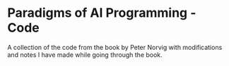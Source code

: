 # Paradigms of AI Programming - Code

A collection of the code from the book by Peter Norvig with
modifications and notes I have made while going through the book.

